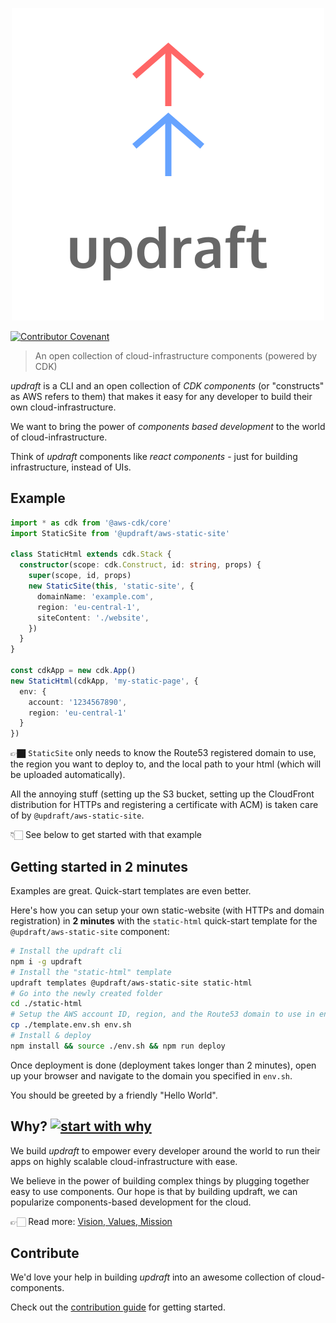 <p align="center">
  <img src="https://raw.githubusercontent.com/aGuyNamedJonas/updraft/master/design/updraft-logo-text-color.svg" alt="Sublime's custom image"/>
</p>

[![Contributor Covenant](https://img.shields.io/badge/Contributor%20Covenant-v2.0%20adopted-ff69b4.svg)](CODE_OF_CONDUCT.md)

> An open collection of cloud-infrastructure components (powered by CDK)  

*updraft* is a CLI and an open collection of *CDK components* (or "constructs" as AWS refers to them) that makes it easy for any developer to build their own cloud-infrastructure.  

We want to bring the power of *components based development* to the world of cloud-infrastructure.

Think of *updraft* components like *react components* - just for building infrastructure, instead of UIs.

## Example
```typescript
import * as cdk from '@aws-cdk/core'
import StaticSite from '@updraft/aws-static-site'

class StaticHtml extends cdk.Stack {
  constructor(scope: cdk.Construct, id: string, props) {
    super(scope, id, props)
    new StaticSite(this, 'static-site', {
      domainName: 'example.com',
      region: 'eu-central-1',
      siteContent: './website',
    })
  }
}

const cdkApp = new cdk.App()
new StaticHtml(cdkApp, 'my-static-page', {
  env: {
    account: '1234567890',
    region: 'eu-central-1'
  }
})
```

👉🏿 `StaticSite` only needs to know the Route53 registered domain to use, the region you want to deploy to, and the local path to your html (which will be uploaded automatically).

All the annoying stuff (setting up the S3 bucket, setting up the CloudFront distribution for HTTPs and registering a certificate with ACM) is taken care of by `@updraft/aws-static-site`.

👇🏻 See below to get started with that example

## Getting started in 2 minutes
Examples are great. Quick-start templates are even better.  

Here's how you can setup your own static-website (with HTTPs and domain registration) in **2 minutes** with the `static-html` quick-start template for the `@updraft/aws-static-site` component:

```bash
# Install the updraft cli
npm i -g updraft
# Install the "static-html" template
updraft templates @updraft/aws-static-site static-html
# Go into the newly created folder
cd ./static-html
# Setup the AWS account ID, region, and the Route53 domain to use in env.sh
cp ./template.env.sh env.sh
# Install & deploy
npm install && source ./env.sh && npm run deploy
```

Once deployment is done (deployment takes longer than 2 minutes), open up your browser and navigate to the domain you specified in `env.sh`.  

You should be greeted by a friendly "Hello World".

## Why? [![start with why](https://img.shields.io/badge/start%20with-why%3F-brightgreen.svg?style=flat)](http://www.ted.com/talks/simon_sinek_how_great_leaders_inspire_action)

We build *updraft* to empower every developer around the world to run their apps on highly scalable cloud-infrastructure with ease.  

We believe in the power of building complex things by plugging together easy to use components. Our hope is that by building updraft, we can popularize components-based development for the cloud.  

👉🏻 Read more: [Vision, Values, Mission](/docs/VisionValuesMission.md)

## Contribute
We'd love your help in building *updraft* into an awesome collection of cloud-components.  

Check out the [contribution guide](./CONTRIBUTING.md) for getting started.